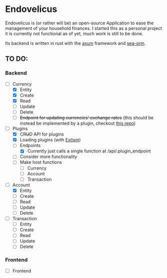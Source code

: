 # Endovelicus

Endovelicus is (or rather will be) an open-source Application to ease the management of your household finances. I started this as a personal project it is currently not functional as of yet, much work is still to be done.

Its backend is written in rust with the [axum](https://extism.org/docs/overview) framework and [sea-orm](https://github.com/SeaQL/sea-orm/).

## TO DO:

### Backend
- [ ] Currency
  - [x] Entity
  - [x] Create
  - [x] Read
  - [ ] Update
  - [ ] Delete
  - [ ] ~~Endpoint for updating currencies' exchange rates~~ (this should be instead be implemented by a plugin, checkout [this repo](https://github.com/SrGesus/endovelicus-plugins/tree/main))
- [ ] Plugins
  - [x] CR~~U~~D API for plugins 
  - [x] Loading plugins (with [Extism](https://extism.org/docs/overview))
  - [ ] Endpoints
    - [x] Currently just calls a single function at /api/:plugin_endpoint
  - [ ] Consider more functionality
  - [ ] Make host functions
    - [ ] Currency
    - [ ] Account
    - [ ] Transaction
- [ ] Account
  - [x] Entity
  - [ ] Create
  - [ ] Read
  - [ ] Update
  - [ ] Delete
- [ ] Transaction
  - [ ] Entity
  - [ ] Create
  - [ ] Read
  - [ ] Update
  - [ ] Delete

### Frontend
- [ ] Frontend